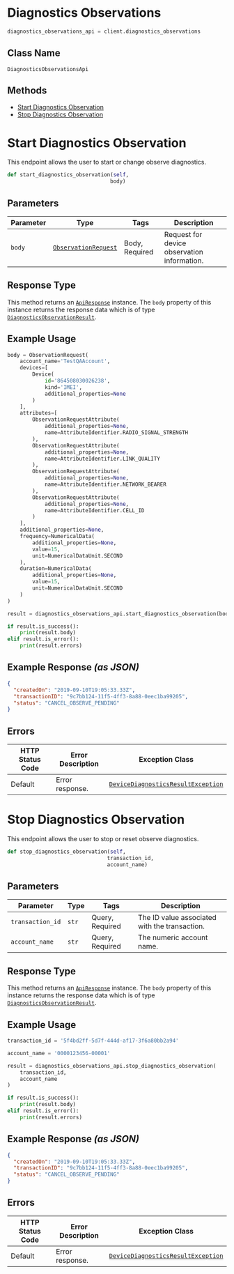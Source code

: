 # Diagnostics Observations

```python
diagnostics_observations_api = client.diagnostics_observations
```

## Class Name

`DiagnosticsObservationsApi`

## Methods

* [Start Diagnostics Observation](../../doc/controllers/diagnostics-observations.md#start-diagnostics-observation)
* [Stop Diagnostics Observation](../../doc/controllers/diagnostics-observations.md#stop-diagnostics-observation)


# Start Diagnostics Observation

This endpoint allows the user to start or change observe diagnostics.

```python
def start_diagnostics_observation(self,
                                 body)
```

## Parameters

| Parameter | Type | Tags | Description |
|  --- | --- | --- | --- |
| `body` | [`ObservationRequest`](../../doc/models/observation-request.md) | Body, Required | Request for device observation information. |

## Response Type

This method returns an [`ApiResponse`](../../doc/api-response.md) instance. The `body` property of this instance returns the response data which is of type [`DiagnosticsObservationResult`](../../doc/models/diagnostics-observation-result.md).

## Example Usage

```python
body = ObservationRequest(
    account_name='TestQAAccount',
    devices=[
        Device(
            id='864508030026238',
            kind='IMEI',
            additional_properties=None
        )
    ],
    attributes=[
        ObservationRequestAttribute(
            additional_properties=None,
            name=AttributeIdentifier.RADIO_SIGNAL_STRENGTH
        ),
        ObservationRequestAttribute(
            additional_properties=None,
            name=AttributeIdentifier.LINK_QUALITY
        ),
        ObservationRequestAttribute(
            additional_properties=None,
            name=AttributeIdentifier.NETWORK_BEARER
        ),
        ObservationRequestAttribute(
            additional_properties=None,
            name=AttributeIdentifier.CELL_ID
        )
    ],
    additional_properties=None,
    frequency=NumericalData(
        additional_properties=None,
        value=15,
        unit=NumericalDataUnit.SECOND
    ),
    duration=NumericalData(
        additional_properties=None,
        value=15,
        unit=NumericalDataUnit.SECOND
    )
)

result = diagnostics_observations_api.start_diagnostics_observation(body)

if result.is_success():
    print(result.body)
elif result.is_error():
    print(result.errors)
```

## Example Response *(as JSON)*

```json
{
  "createdOn": "2019-09-10T19:05:33.33Z",
  "transactionID": "9c7bb124-11f5-4ff3-8a88-0eec1ba99205",
  "status": "CANCEL_OBSERVE_PENDING"
}
```

## Errors

| HTTP Status Code | Error Description | Exception Class |
|  --- | --- | --- |
| Default | Error response. | [`DeviceDiagnosticsResultException`](../../doc/models/device-diagnostics-result-exception.md) |


# Stop Diagnostics Observation

This endpoint allows the user to stop or reset observe diagnostics.

```python
def stop_diagnostics_observation(self,
                                transaction_id,
                                account_name)
```

## Parameters

| Parameter | Type | Tags | Description |
|  --- | --- | --- | --- |
| `transaction_id` | `str` | Query, Required | The ID value associated with the transaction. |
| `account_name` | `str` | Query, Required | The numeric account name. |

## Response Type

This method returns an [`ApiResponse`](../../doc/api-response.md) instance. The `body` property of this instance returns the response data which is of type [`DiagnosticsObservationResult`](../../doc/models/diagnostics-observation-result.md).

## Example Usage

```python
transaction_id = '5f4bd2ff-5d7f-444d-af17-3f6a80bb2a94'

account_name = '0000123456-00001'

result = diagnostics_observations_api.stop_diagnostics_observation(
    transaction_id,
    account_name
)

if result.is_success():
    print(result.body)
elif result.is_error():
    print(result.errors)
```

## Example Response *(as JSON)*

```json
{
  "createdOn": "2019-09-10T19:05:33.33Z",
  "transactionID": "9c7bb124-11f5-4ff3-8a88-0eec1ba99205",
  "status": "CANCEL_OBSERVE_PENDING"
}
```

## Errors

| HTTP Status Code | Error Description | Exception Class |
|  --- | --- | --- |
| Default | Error response. | [`DeviceDiagnosticsResultException`](../../doc/models/device-diagnostics-result-exception.md) |

